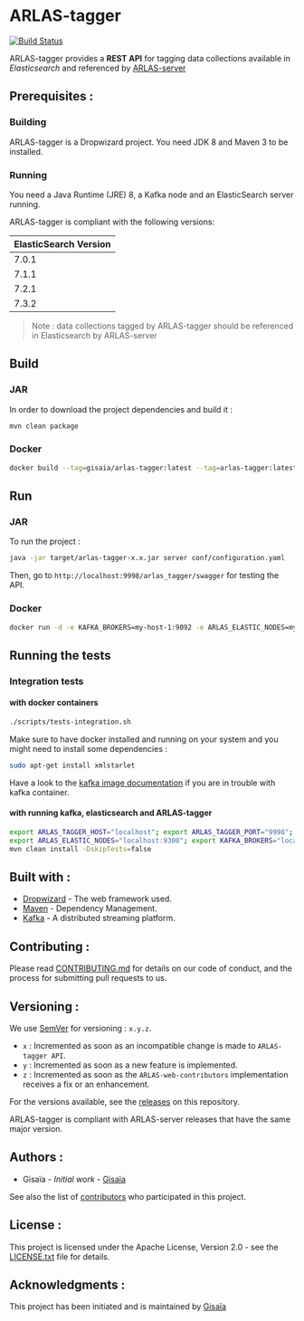 # ARLAS-tagger

[![Build Status](https://api.travis-ci.org/gisaia/ARLAS-tagger.svg?branch=develop)](https://travis-ci.org/gisaia/ARLAS-tagger)

ARLAS-tagger provides a **REST API** for tagging data collections available in *Elasticsearch* and referenced by [ARLAS-server](https://github.com/gisaia/ARLAS-server)

## Prerequisites :

### Building

ARLAS-tagger is a Dropwizard project. You need JDK 8 and Maven 3 to be installed.

### Running

You need a Java Runtime (JRE) 8, a Kafka node and an ElasticSearch server running.

ARLAS-tagger is compliant with the following versions:

| ElasticSearch Version |
|  ---  |
| 7.0.1 |
| 7.1.1 |
| 7.2.1 |
| 7.3.2 |

> Note : data collections tagged by ARLAS-tagger should be referenced in Elasticsearch by ARLAS-server

## Build

### JAR
In order to download the project dependencies and build it :

```sh
mvn clean package
```
### Docker

```sh
docker build --tag=gisaia/arlas-tagger:latest --tag=arlas-tagger:latest .
```

## Run

### JAR

To run the project :

```sh
java -jar target/arlas-tagger-x.x.jar server conf/configuration.yaml
```

Then, go to `http://localhost:9998/arlas_tagger/swagger` for testing the API.

### Docker

```sh
docker run -d -e KAFKA_BROKERS=my-host-1:9092 -e ARLAS_ELASTIC_NODES=my-host-2:9300 -e ARLAS_ELASTIC_CLUSTER=elasticsearch  gisaia/arlas-tagger:latest
```

## Running the tests
### Integration tests
#### with docker containers

```sh
./scripts/tests-integration.sh
```

Make sure to have docker installed and running on your system and you might need to install some dependencies :

```sh
sudo apt-get install xmlstarlet
```

Have a look to the [kafka image documentation](https://hub.docker.com/r/wurstmeister/kafka/) if you are in trouble with kafka container.

#### with running kafka, elasticsearch and ARLAS-tagger

```sh
export ARLAS_TAGGER_HOST="localhost"; export ARLAS_TAGGER_PORT="9998"; export ARLAS_TAGGER_PREFIX="/arlas/";
export ARLAS_ELASTIC_NODES="localhost:9300"; export KAFKA_BROKERS="localhost:9092";
mvn clean install -DskipTests=false
```

## Built with :

- [Dropwizard](http://www.dropwizard.io) - The web framework used.
- [Maven](https://maven.apache.org/) - Dependency Management.
- [Kafka](https://kafka.apache.org/) -  A distributed streaming platform.

## Contributing :

Please read [CONTRIBUTING.md](CONTRIBUTING.md) for details on our code of conduct, and the process for submitting pull requests to us.

## Versioning :

We use [SemVer](http://semver.org/) for versioning : `x.y.z`.

- `x` : Incremented as soon as an incompatible change is made to `ARLAS-tagger API`.
- `y` : Incremented as soon as a new feature is implemented.
- `z` : Incremented as soon as the `ARLAS-web-contributors` implementation receives a fix or an enhancement.

For the versions available, see the [releases](https://github.com/gisaia/ARLAS-tagger/releases) on this repository.

ARLAS-tagger is compliant with ARLAS-server releases that have the same major version.

## Authors :

- Gisaïa - *Initial work* - [Gisaïa](http://gisaia.fr/)

See also the list of [contributors](https://gitlab.com/GISAIA.ARLAS/ARLAS-tagger/graphs/develop) who participated in this project.

## License :

This project is licensed under the Apache License, Version 2.0 - see the [LICENSE.txt](LICENSE.txt) file for details.

## Acknowledgments :
This project has been initiated and is maintained by [Gisaïa](https://gisaia.com)